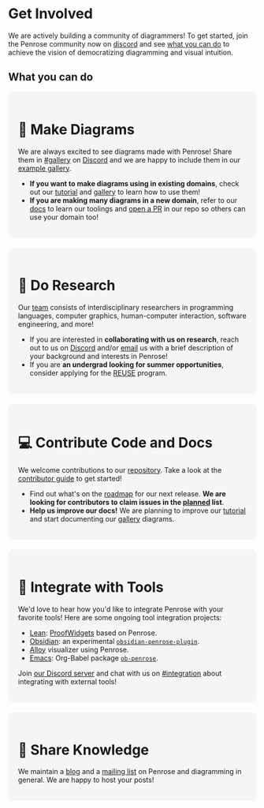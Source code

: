 <script setup>
  import PR from "./src/components/GitHubPR.vue"
  import Issue from "./src/components/GitHubIssue.vue"
</script>

# Get Involved

We are actively building a community of diagrammers! To get started, join the Penrose community now on [discord][] and see [what you can do](#what-you-can-do) to achieve the vision of democratizing diagramming and visual intuition.

## What you can do

<div class="action-grid">

<div class="action-group diagrams">

<h1 class="action-header">🌹 Make Diagrams</h1>

We are always excited to see diagrams made with Penrose! Share them in [#gallery][] on [Discord][] and we are happy to include them in our [example gallery][].

- **If you want to make diagrams using in existing domains**, check out our [tutorial][] and [gallery][example gallery] to learn how to use them!
- **If you are making many diagrams in a new domain**, refer to our [docs][using penrose] to learn our toolings and [open a PR][contributing PR] in our repo so others can use your domain too!

</div>

<div class="action-group research">

<h1 class="action-header">🔭 Do Research</h1>

Our [team][] consists of interdisciplinary researchers in programming languages, computer graphics, human-computer interaction, software engineering, and more!

- If you are interested in **collaborating with us on research**, reach out to us on [Discord][] and/or [email][] us with a brief description of your background and interests in Penrose!
- If you are **an undergrad looking for summer opportunities**, consider applying for the [REUSE][] program.

</div>

<div class="action-group code-docs">

<h1 class="action-header">💻 Contribute Code and Docs</h1>

We welcome contributions to our [repository][]. Take a look at the [contributor guide](https://github.com/penrose/penrose/blob/main/CONTRIBUTING.md) to get started!

- Find out what's on the [roadmap][] for our next release. **We are looking for contributors to claim issues in the [planned](#🎯-planned) list**.
- **Help us improve our docs!** We are planning to improve our [tutorial][] and start documenting our [gallery][example gallery] diagrams.

</div>

<div class="action-group integration">

<h1 class="action-header">💞 Integrate with Tools</h1>

We'd love to hear how you'd like to integrate Penrose with your favorite tools! Here are some ongoing tool integration projects:

- [Lean](https://leanprover.github.io/): [ProofWidgets](https://github.com/EdAyers/ProofWidgets4) based on Penrose.
- [Obsidian](https://obsidian.md/): an experimental [`obsidian-penrose-plugin`][].
- [Alloy](http://alloytools.org/) visualizer using Penrose.
- [Emacs](https://www.gnu.org/software/emacs/): Org-Babel package [`ob-penrose`][].

Join [our Discord server][discord] and chat with us on [#integration](https://discord.com/channels/1115349463603617954/1130497270664679444) about integrating with external tools!

</div>

<div class="action-group posts">

<h1 class="action-header">💬 Share Knowledge</h1>

We maintain a [blog][] and a [mailing list][] on Penrose and diagramming in general. We are happy to host your posts!

</div>
</div>

<!-- ## Technical Roadmap

### 🚀 Active


### 🎯 Planned

- Next iteration on [SolidJS API for Penrose](/docs/ref/solid.md) and docs
- Implement high-quality hidden strokes <Issue issue="517" />
- Support arbitrary Penrose trios in [`obsidian-penrose-plugin`]
- A single file format (`.penrose`) for Penrose diagrams -->

<!-- - Automatic differentiation based on [Rose][rose] 🌹 <PR pr="1636" />
- Layout optimization on WebWorkers <PR pr="1528" /> -->

<!-- ### 💭 Potential
- -->

<style>
  .action-grid {
    display: grid;
    grid-template-columns: repeat(auto-fit, minmax(320px, 1fr)); 
    grid-gap: 20px;
    /* grid-auto-row: min-content; */
    /* display: flex;
    width: 100%;
    flex-wrap: wrap; */
  }

  .action-group {
    /* max-width: 50%; */
    border-radius: 10px;
    background-color: #f5f5f5;
    padding: 20px;
  }
  .dark .action-group {
    background-color: var(--vp-c-bg-soft);
  }
  .action-header {
    font-size: 28px !important;
  }
  /* .research {
    grid-row: span 1
  }
  .code-and-docs {
    grid-row: span 1
  } */
</style>

[discord]: https://discord.gg/a7VXJU4dfR
[email]: mailto:team@penrose.ink
[#gallery]: https://discord.com/channels/1115349463603617954/1115717389787611155
[blog]: /blog
[REUSE]: https://www.cmu.edu/scs/s3d/reuse/
[repository]: https://github.com/penrose/penrose
[example gallery]: /examples
[mailing list]: http://eepurl.com/cIapnn
[tutorial]: /docs/tutorial/welcome
[using penrose]: /docs/ref/using
[contributing PR]: https://github.com/penrose/penrose/blob/main/CONTRIBUTING.md#contributing
[rose]: https://rosejs.dev/
[roadmap]: https://github.com/orgs/penrose/projects/10
[`obsidian-penrose-plugin`]: https://github.com/wodeni/obsidian-penrose-plugin
[team]: /docs/team
[`ob-penrose`]: https://github.com/weavermarquez/ob-penrose
